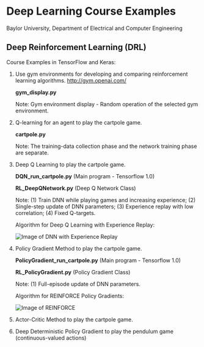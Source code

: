 # Deep Learning Course Examples
Baylor University, Department of Electrical and Computer Engineering

## Deep Reinforcement Learning (DRL)

Course Examples in TensorFlow and Keras:

1. Use gym environments for developing and comparing reinforcement learning algorithms. 
   http://gym.openai.com/
   
   **gym_display.py**  
   
   Note: Gym environment display - Random operation of the selected gym environment.
   

2. Q-learning for an agent to play the cartpole game.
   
   **cartpole.py**
   
   Note: The training-data collection phase and the network training phase are separate.
   
   
3. Deep Q Learning to play the cartpole game.
   
   **DQN_run_cartpole.py**  (Main program - Tensorflow 1.0)
   
   **RL_DeepQNetwork.py**  (Deep Q Network Class)
   
   Note: (1) Train DNN while playing games and increasing experience; (2) Single-step update of DNN parameters; (3) Experience replay with low correlation; (4) Fixed Q-targets.
   
   Algorithm for Deep Q Learning with Experience Replay:
   
   ![Image of DNN with Experience Replay](https://github.com/ProfessorDong/Deep-Learning-Course-Examples/blob/master/figures/DQN_experiencereplay.png) 
   

4. Policy Gradient Method to play the cartpole game.

   **PolicyGradient_run_cartpole.py**  (Main program - Tensorflow 1.0)
   
   **RL_PolicyGradient.py**  (Policy Gradient Class)
   
   Note: (1) Full-episode update of DNN parameters.
   
   Algorithm for REINFORCE Policy Gradients:
   
   ![Image of REINFORCE](https://github.com/ProfessorDong/Deep-Learning-Course-Examples/blob/master/figures/REINFORCE.jpg) 
   
5. Actor-Critic Method to play the cartpole game.


6. Deep Deterministic Policy Gradient to play the pendulum game (continuous-valued actions)
